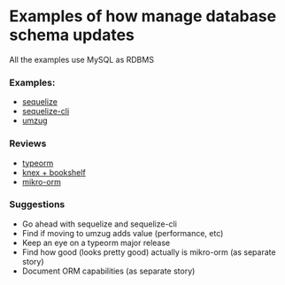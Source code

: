 # Examples of how manage database schema updates

All the examples use MySQL as RDBMS

### Examples:

- [sequelize](sequelize/README.md)
- [sequelize-cli](sequelize-cli/README.md)
- [umzug](umzug/README.md)

### Reviews
- [typeorm](typeorm/README.md)
- [knex + bookshelf](knex+bookshelf/README.md)
- [mikro-orm](mikro-orm/README.md)

### Suggestions

- Go ahead with sequelize and sequelize-cli
- Find if moving to umzug adds value (performance, etc)
- Keep an eye on a typeorm major release
- Find how good (looks pretty good) actually is mikro-orm (as separate story)
- Document ORM capabilities (as separate story)

